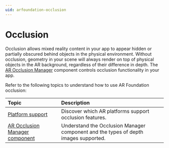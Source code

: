 ```yaml
---
uid: arfoundation-occlusion
---
```

# Occlusion

Occlusion allows mixed reality content in your app to appear hidden or partially obscured behind objects in the physical environment. Without occlusion, geometry in your scene will always render on top of physical objects in the AR background, regardless of their difference in depth. The [AR Occlusion Manager](xref:UnityEngine.XR.ARFoundation.AROcclusionManager) component controls occlusion functionality in your app.

Refer to the following topics to understand how to use AR Foundation occlusion:

| Topic | Description |
| :---- | :---------- |
| [Platform support](xref:arfoundation-occlusion-platform-support) | Discover which AR platforms support occlusion features. |
| [AR Occlusion Manager component](xref:arfoundation-occlusion-manager) | Understand the Occlusion Manager component and the types of depth images supported. |

